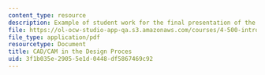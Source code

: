 ```yaml
---
content_type: resource
description: Example of student work for the final presentation of the course.
file: https://ol-ocw-studio-app-qa.s3.amazonaws.com/courses/4-500-introduction-to-design-computing-fall-2008/3f1b035e29055e1d0448df5867469c92_final_9.pdf
file_type: application/pdf
resourcetype: Document
title: CAD/CAM in the Design Proces
uid: 3f1b035e-2905-5e1d-0448-df5867469c92
---
```

